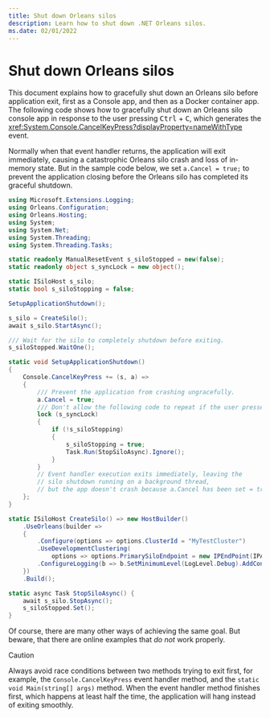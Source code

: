 ```yaml
---
title: Shut down Orleans silos
description: Learn how to shut down .NET Orleans silos.
ms.date: 02/01/2022
---
```


# Shut down Orleans silos

This document explains how to gracefully shut down an Orleans silo before application exit, first as a Console app, and then as a Docker container app. The following code shows how to gracefully shut down an Orleans silo console app in response to the user pressing <kbd>Ctrl</kbd> + <kbd>C</kbd>, which generates the <xref:System.Console.CancelKeyPress?displayProperty=nameWithType> event.

Normally when that event handler returns, the application will exit immediately, causing a catastrophic Orleans silo crash and loss of in-memory state. But in the sample code below, we set `a.Cancel = true;` to prevent the application closing before the Orleans silo has completed its graceful shutdown.

```csharp
using Microsoft.Extensions.Logging;
using Orleans.Configuration;
using Orleans.Hosting;
using System;
using System.Net;
using System.Threading;
using System.Threading.Tasks;

static readonly ManualResetEvent s_siloStopped = new(false);
static readonly object s_syncLock = new object();

static ISiloHost s_silo;
static bool s_siloStopping = false;

SetupApplicationShutdown();

s_silo = CreateSilo();
await s_silo.StartAsync();

/// Wait for the silo to completely shutdown before exiting.
s_siloStopped.WaitOne();

static void SetupApplicationShutdown()
{
    Console.CancelKeyPress += (s, a) =>
    {
        /// Prevent the application from crashing ungracefully.
        a.Cancel = true;
        /// Don't allow the following code to repeat if the user presses Ctrl+C repeatedly.
        lock (s_syncLock)
        {
            if (!s_siloStopping)
            {
                s_siloStopping = true;
                Task.Run(StopSiloAsync).Ignore();
            }
        }
        // Event handler execution exits immediately, leaving the
        // silo shutdown running on a background thread,
        // but the app doesn't crash because a.Cancel has been set = true
    };
}

static ISiloHost CreateSilo() => new HostBuilder()
    .UseOrleans(builder =>
    {
        .Configure(options => options.ClusterId = "MyTestCluster")
        .UseDevelopmentClustering(
            options => options.PrimarySiloEndpoint = new IPEndPoint(IPAddress.Loopback, 11111))
        .ConfigureLogging(b => b.SetMinimumLevel(LogLevel.Debug).AddConsole())
    })
    .Build();

static async Task StopSiloAsync() {
    await s_silo.StopAsync();
    s_siloStopped.Set();
}
```

Of course, there are many other ways of achieving the same goal. But beware, that there are online examples that _do not_ work properly.

> [!CAUTION]
> Always avoid race conditions between two methods trying to exit first, for example, the `Console.CancelKeyPress` event handler method, and the `static void Main(string[] args)` method. When the event handler method finishes first, which happens at least half the time, the application will hang instead of exiting smoothly.
